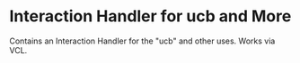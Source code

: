 # Interaction Handler for ucb and More

Contains an Interaction Handler for the "ucb" and other uses. Works via VCL.
